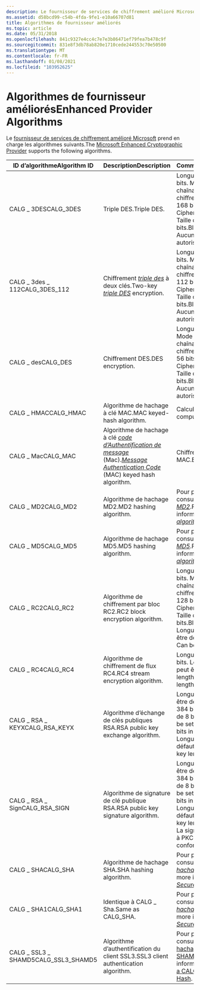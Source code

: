 ```yaml
---
description: Le fournisseur de services de chiffrement amélioré Microsoft prend en charge les algorithmes suivants.
ms.assetid: d58bcd99-c54b-4fda-9fe1-e10a66707d81
title: Algorithmes de fournisseur améliorés
ms.topic: article
ms.date: 05/31/2018
ms.openlocfilehash: 841c9327e4cc4c7e7e3b86471ef79fea7b478c9f
ms.sourcegitcommit: 831e8f3db78ab820e1710cede244553c70e50500
ms.translationtype: MT
ms.contentlocale: fr-FR
ms.lasthandoff: 01/08/2021
ms.locfileid: "103952625"
---
```

# <a name="enhanced-provider-algorithms"></a><span data-ttu-id="e940b-103">Algorithmes de fournisseur améliorés</span><span class="sxs-lookup"><span data-stu-id="e940b-103">Enhanced Provider Algorithms</span></span>

<span data-ttu-id="e940b-104">Le [fournisseur de services de chiffrement amélioré Microsoft](microsoft-enhanced-cryptographic-provider.md) prend en charge les algorithmes suivants.</span><span class="sxs-lookup"><span data-stu-id="e940b-104">The [Microsoft Enhanced Cryptographic Provider](microsoft-enhanced-cryptographic-provider.md) supports the following algorithms.</span></span>



| <span data-ttu-id="e940b-105">ID d’algorithme</span><span class="sxs-lookup"><span data-stu-id="e940b-105">Algorithm ID</span></span>       | <span data-ttu-id="e940b-106">Description</span><span class="sxs-lookup"><span data-stu-id="e940b-106">Description</span></span>                                                                                                                                                     | <span data-ttu-id="e940b-107">Commentaires</span><span class="sxs-lookup"><span data-stu-id="e940b-107">Comments</span></span>                                                                                                                                                   |
|--------------------|-----------------------------------------------------------------------------------------------------------------------------------------------------------------|------------------------------------------------------------------------------------------------------------------------------------------------------------|
| <span data-ttu-id="e940b-108">CALG \_ 3DES</span><span class="sxs-lookup"><span data-stu-id="e940b-108">CALG\_3DES</span></span>         | <span data-ttu-id="e940b-109">Triple DES.</span><span class="sxs-lookup"><span data-stu-id="e940b-109">Triple DES.</span></span>                                                                                                                                                     | <span data-ttu-id="e940b-110">Longueur de clé : 168 bits. Mode par défaut : chaînage de blocs de chiffrement.</span><span class="sxs-lookup"><span data-stu-id="e940b-110">Key length: 168 bits.Default mode: Cipher block chaining.</span></span><br/> <span data-ttu-id="e940b-111">Taille de bloc : 64 bits.</span><span class="sxs-lookup"><span data-stu-id="e940b-111">Block size: 64 bits.</span></span><br/> <span data-ttu-id="e940b-112">Aucun Salt n’est autorisé.</span><span class="sxs-lookup"><span data-stu-id="e940b-112">No salt allowed.</span></span><br/>                           |
| <span data-ttu-id="e940b-113">CALG \_ 3des \_ 112</span><span class="sxs-lookup"><span data-stu-id="e940b-113">CALG\_3DES\_112</span></span>    | <span data-ttu-id="e940b-114">Chiffrement [*triple des*](../secgloss/t-gly.md) à deux clés.</span><span class="sxs-lookup"><span data-stu-id="e940b-114">Two-key [*triple DES*](../secgloss/t-gly.md) encryption.</span></span>                                                            | <span data-ttu-id="e940b-115">Longueur de clé : 112 bits. Mode par défaut : chaînage de blocs de chiffrement.</span><span class="sxs-lookup"><span data-stu-id="e940b-115">Key length: 112 bits.Default mode: Cipher block chaining.</span></span><br/> <span data-ttu-id="e940b-116">Taille de bloc : 64 bits.</span><span class="sxs-lookup"><span data-stu-id="e940b-116">Block size: 64 bits.</span></span><br/> <span data-ttu-id="e940b-117">Aucun Salt n’est autorisé.</span><span class="sxs-lookup"><span data-stu-id="e940b-117">No salt allowed.</span></span><br/>                           |
| <span data-ttu-id="e940b-118">CALG \_ des</span><span class="sxs-lookup"><span data-stu-id="e940b-118">CALG\_DES</span></span>          | <span data-ttu-id="e940b-119">Chiffrement DES.</span><span class="sxs-lookup"><span data-stu-id="e940b-119">DES encryption.</span></span>                                                                                                                                                 | <span data-ttu-id="e940b-120">Longueur de clé : 56 bits. Mode par défaut : chaînage de blocs de chiffrement.</span><span class="sxs-lookup"><span data-stu-id="e940b-120">Key length: 56 bits.Default mode: Cipher block chaining.</span></span><br/> <span data-ttu-id="e940b-121">Taille de bloc : 64 bits.</span><span class="sxs-lookup"><span data-stu-id="e940b-121">Block size: 64 bits.</span></span><br/> <span data-ttu-id="e940b-122">Aucun Salt n’est autorisé.</span><span class="sxs-lookup"><span data-stu-id="e940b-122">No salt allowed.</span></span><br/>                            |
| <span data-ttu-id="e940b-123">CALG \_ HMAC</span><span class="sxs-lookup"><span data-stu-id="e940b-123">CALG\_HMAC</span></span>         | <span data-ttu-id="e940b-124">Algorithme de hachage à clé MAC.</span><span class="sxs-lookup"><span data-stu-id="e940b-124">MAC keyed-hash algorithm.</span></span>                                                                                                                                       | <span data-ttu-id="e940b-125">Calcul HMAC.</span><span class="sxs-lookup"><span data-stu-id="e940b-125">HMAC computation.</span></span>                                                                                                                                          |
| <span data-ttu-id="e940b-126">CALG \_ Mac</span><span class="sxs-lookup"><span data-stu-id="e940b-126">CALG\_MAC</span></span>          | <span data-ttu-id="e940b-127">Algorithme de hachage à clé [*code d’Authentification de message*](../secgloss/m-gly.md) (Mac).</span><span class="sxs-lookup"><span data-stu-id="e940b-127">[*Message Authentication Code*](../secgloss/m-gly.md) (MAC) keyed hash algorithm.</span></span> | <span data-ttu-id="e940b-128">Chiffrement par bloc MAC.</span><span class="sxs-lookup"><span data-stu-id="e940b-128">Block cipher MAC.</span></span>                                                                                                                                          |
| <span data-ttu-id="e940b-129">CALG \_ MD2</span><span class="sxs-lookup"><span data-stu-id="e940b-129">CALG\_MD2</span></span>          | <span data-ttu-id="e940b-130">Algorithme de hachage MD2.</span><span class="sxs-lookup"><span data-stu-id="e940b-130">MD2 hashing algorithm.</span></span>                                                                                                                                          | <span data-ttu-id="e940b-131">Pour plus d’informations, consultez l' [*algorithme MD2*](../secgloss/m-gly.md).</span><span class="sxs-lookup"><span data-stu-id="e940b-131">For more information, see [*MD2 algorithm*](../secgloss/m-gly.md).</span></span>                                       |
| <span data-ttu-id="e940b-132">CALG \_ MD5</span><span class="sxs-lookup"><span data-stu-id="e940b-132">CALG\_MD5</span></span>          | <span data-ttu-id="e940b-133">Algorithme de hachage MD5.</span><span class="sxs-lookup"><span data-stu-id="e940b-133">MD5 hashing algorithm.</span></span>                                                                                                                                          | <span data-ttu-id="e940b-134">Pour plus d’informations, consultez [*algorithme MD5*](../secgloss/m-gly.md).</span><span class="sxs-lookup"><span data-stu-id="e940b-134">For more information, see [*MD5 algorithm*](../secgloss/m-gly.md).</span></span>                                       |
| <span data-ttu-id="e940b-135">CALG \_ RC2</span><span class="sxs-lookup"><span data-stu-id="e940b-135">CALG\_RC2</span></span>          | <span data-ttu-id="e940b-136">Algorithme de chiffrement par bloc RC2.</span><span class="sxs-lookup"><span data-stu-id="e940b-136">RC2 block encryption algorithm.</span></span>                                                                                                                                 | <span data-ttu-id="e940b-137">Longueur de clé : 128 bits. Mode par défaut : chaînage de blocs de chiffrement.</span><span class="sxs-lookup"><span data-stu-id="e940b-137">Key length: 128 bits.Default mode: Cipher block chaining.</span></span><br/> <span data-ttu-id="e940b-138">Taille de bloc : 64 bits.</span><span class="sxs-lookup"><span data-stu-id="e940b-138">Block size: 64 bits.</span></span><br/> <span data-ttu-id="e940b-139">Longueur du Salt : peut être définie.</span><span class="sxs-lookup"><span data-stu-id="e940b-139">Salt length: Can be set.</span></span><br/>                   |
| <span data-ttu-id="e940b-140">CALG \_ RC4</span><span class="sxs-lookup"><span data-stu-id="e940b-140">CALG\_RC4</span></span>          | <span data-ttu-id="e940b-141">Algorithme de chiffrement de flux RC4.</span><span class="sxs-lookup"><span data-stu-id="e940b-141">RC4 stream encryption algorithm.</span></span>                                                                                                                                | <span data-ttu-id="e940b-142">Longueur de clé : 128 bits. Longueur du Salt : peut être définie.</span><span class="sxs-lookup"><span data-stu-id="e940b-142">Key length: 128 bits.Salt length: Can be set.</span></span><br/>                                                                                                   |
| <span data-ttu-id="e940b-143">CALG \_ RSA \_ KEYX</span><span class="sxs-lookup"><span data-stu-id="e940b-143">CALG\_RSA\_KEYX</span></span>    | <span data-ttu-id="e940b-144">Algorithme d’échange de clés publiques RSA.</span><span class="sxs-lookup"><span data-stu-id="e940b-144">RSA public key exchange algorithm.</span></span>                                                                                                                              | <span data-ttu-id="e940b-145">Longueur de clé : peut être défini, 384 bits à 16 384 bits par incréments de 8 bits.</span><span class="sxs-lookup"><span data-stu-id="e940b-145">Key length: Can be set, 384 bits to 16,384 bits in 8-bit increments.</span></span> <span data-ttu-id="e940b-146">Longueur de clé par défaut : 1 024 bits.</span><span class="sxs-lookup"><span data-stu-id="e940b-146">Default key length: 1,024 bits.</span></span><br/>                                            |
| <span data-ttu-id="e940b-147">CALG \_ RSA \_ Sign</span><span class="sxs-lookup"><span data-stu-id="e940b-147">CALG\_RSA\_SIGN</span></span>    | <span data-ttu-id="e940b-148">Algorithme de signature de clé publique RSA.</span><span class="sxs-lookup"><span data-stu-id="e940b-148">RSA public key signature algorithm.</span></span>                                                                                                                             | <span data-ttu-id="e940b-149">Longueur de clé : peut être défini, 384 bits à 16 384 bits par incréments de 8 bits.</span><span class="sxs-lookup"><span data-stu-id="e940b-149">Key length: Can be set, 384 bits to 16,384 bits in 8-bit increments.</span></span> <span data-ttu-id="e940b-150">Longueur de clé par défaut : 1 024 bits.</span><span class="sxs-lookup"><span data-stu-id="e940b-150">Default key length: 1,024 bits.</span></span><br/> <span data-ttu-id="e940b-151">La signature est conforme à PKCS \# 6.</span><span class="sxs-lookup"><span data-stu-id="e940b-151">Signature conforms to PKCS \#6.</span></span><br/> |
| <span data-ttu-id="e940b-152">CALG \_ SHA</span><span class="sxs-lookup"><span data-stu-id="e940b-152">CALG\_SHA</span></span>          | <span data-ttu-id="e940b-153">Algorithme de hachage SHA.</span><span class="sxs-lookup"><span data-stu-id="e940b-153">SHA hashing algorithm.</span></span>                                                                                                                                          | <span data-ttu-id="e940b-154">Pour plus d’informations, consultez [*algorithme de hachage sécurisé*](../secgloss/s-gly.md).</span><span class="sxs-lookup"><span data-stu-id="e940b-154">For more information, see [*Secure Hash Algorithm*](../secgloss/s-gly.md).</span></span>               |
| <span data-ttu-id="e940b-155">CALG \_ SHA1</span><span class="sxs-lookup"><span data-stu-id="e940b-155">CALG\_SHA1</span></span>         | <span data-ttu-id="e940b-156">Identique à CALG \_ Sha.</span><span class="sxs-lookup"><span data-stu-id="e940b-156">Same as CALG\_SHA.</span></span>                                                                                                                                              | <span data-ttu-id="e940b-157">Pour plus d’informations, consultez [*algorithme de hachage sécurisé*](../secgloss/s-gly.md).</span><span class="sxs-lookup"><span data-stu-id="e940b-157">For more information, see [*Secure Hash Algorithm*](../secgloss/s-gly.md).</span></span>               |
| <span data-ttu-id="e940b-158">CALG \_ SSL3 \_ SHAMD5</span><span class="sxs-lookup"><span data-stu-id="e940b-158">CALG\_SSL3\_SHAMD5</span></span> | <span data-ttu-id="e940b-159">Algorithme d’authentification du client SSL3.</span><span class="sxs-lookup"><span data-stu-id="e940b-159">SSL3 client authentication algorithm.</span></span>                                                                                                                           | <span data-ttu-id="e940b-160">Pour plus d’informations, consultez [création d’un \_ hachage CALG SSL3 \_ SHAMD5](creating-a-calg-ssl3-shamd5-hash.md).</span><span class="sxs-lookup"><span data-stu-id="e940b-160">For more information, see [Creating a CALG\_SSL3\_SHAMD5 Hash](creating-a-calg-ssl3-shamd5-hash.md).</span></span>                                                      |



 

 

 

